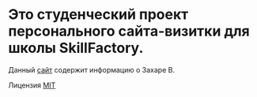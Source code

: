 # Это студенческий проект персонального сайта-визитки для школы SkillFactory.

Данный [сайт](/index.html) содержит информацию о Захаре В.


Лицензия [MIT](/LICENSE.md)

